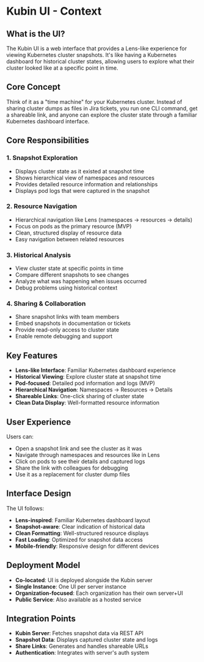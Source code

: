 # Kubin UI - Context

## What is the UI?

The Kubin UI is a web interface that provides a Lens-like experience for viewing Kubernetes cluster snapshots. It's like having a Kubernetes dashboard for historical cluster states, allowing users to explore what their cluster looked like at a specific point in time.

## Core Concept

Think of it as a "time machine" for your Kubernetes cluster. Instead of sharing cluster dumps as files in Jira tickets, you run one CLI command, get a shareable link, and anyone can explore the cluster state through a familiar Kubernetes dashboard interface.

## Core Responsibilities

### 1. Snapshot Exploration

- Displays cluster state as it existed at snapshot time
- Shows hierarchical view of namespaces and resources
- Provides detailed resource information and relationships
- Displays pod logs that were captured in the snapshot

### 2. Resource Navigation

- Hierarchical navigation like Lens (namespaces → resources → details)
- Focus on pods as the primary resource (MVP)
- Clean, structured display of resource data
- Easy navigation between related resources

### 3. Historical Analysis

- View cluster state at specific points in time
- Compare different snapshots to see changes
- Analyze what was happening when issues occurred
- Debug problems using historical context

### 4. Sharing & Collaboration

- Share snapshot links with team members
- Embed snapshots in documentation or tickets
- Provide read-only access to cluster state
- Enable remote debugging and support

## Key Features

- **Lens-like Interface**: Familiar Kubernetes dashboard experience
- **Historical Viewing**: Explore cluster state at snapshot time
- **Pod-focused**: Detailed pod information and logs (MVP)
- **Hierarchical Navigation**: Namespaces → Resources → Details
- **Shareable Links**: One-click sharing of cluster state
- **Clean Data Display**: Well-formatted resource information

## User Experience

Users can:

- Open a snapshot link and see the cluster as it was
- Navigate through namespaces and resources like in Lens
- Click on pods to see their details and captured logs
- Share the link with colleagues for debugging
- Use it as a replacement for cluster dump files

## Interface Design

The UI follows:

- **Lens-inspired**: Familiar Kubernetes dashboard layout
- **Snapshot-aware**: Clear indication of historical data
- **Clean Formatting**: Well-structured resource displays
- **Fast Loading**: Optimized for snapshot data access
- **Mobile-friendly**: Responsive design for different devices

## Deployment Model

- **Co-located**: UI is deployed alongside the Kubin server
- **Single Instance**: One UI per server instance
- **Organization-focused**: Each organization has their own server+UI
- **Public Service**: Also available as a hosted service

## Integration Points

- **Kubin Server**: Fetches snapshot data via REST API
- **Snapshot Data**: Displays captured cluster state and logs
- **Share Links**: Generates and handles shareable URLs
- **Authentication**: Integrates with server's auth system
